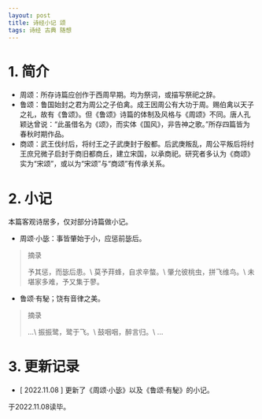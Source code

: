 ```yaml
---
layout: post
title: 诗经小记 颂
tags: 诗经 古典 随想
---
```


# 1. 简介

- 周颂：所存诗篇应创作于西周早期。均为祭词，或描写祭祀之辞。
- 鲁颂：鲁国始封之君为周公之子伯禽。成王因周公有大功于周。赐伯禽以天子之礼，故有《鲁颂》。但《鲁颂》诗篇的体制及风格与《周颂》不同。唐人孔颖达曾说：“此虽借名为《颂》，而实体《国风》，非告神之歌。”所存四篇皆为春秋时期作品。
- 商颂：武王伐纣后，将纣王之子武庚封于殷都。后武庚叛乱，周公平叛后将纣王庶兄微子启封于商旧都商丘，建立宋国，以承商祀。研究者多认为《商颂》实为“宋颂”，或以为“宋颂”与“商颂”有传承关系。

# 2. 小记

本篇客观诗居多，仅对部分诗篇做小记。

- 周颂·小毖：事皆肇始于小，应惩前毖后。

> 摘录
>
> 予其惩，而毖后患。\\
> 莫予荓蜂，自求辛螫。\\
> 肇允彼桃虫，拼飞维鸟。\\
> 未堪家多难，予又集于蓼。

- 鲁颂·有駜；饶有音律之美。

> 摘录
>
> ...\\
> 振振鹭，鹭于飞。\\
> 鼓咽咽，醉言归。\\
> ...

# 3. 更新记录

- [ 2022.11.08 ] 更新了《周颂·小毖》以及《鲁颂·有駜》的小记。

于2022.11.08读毕。

